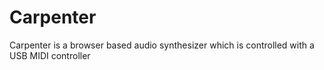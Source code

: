 # Carpenter
Carpenter is a browser based audio synthesizer which is controlled with a USB MIDI controller
